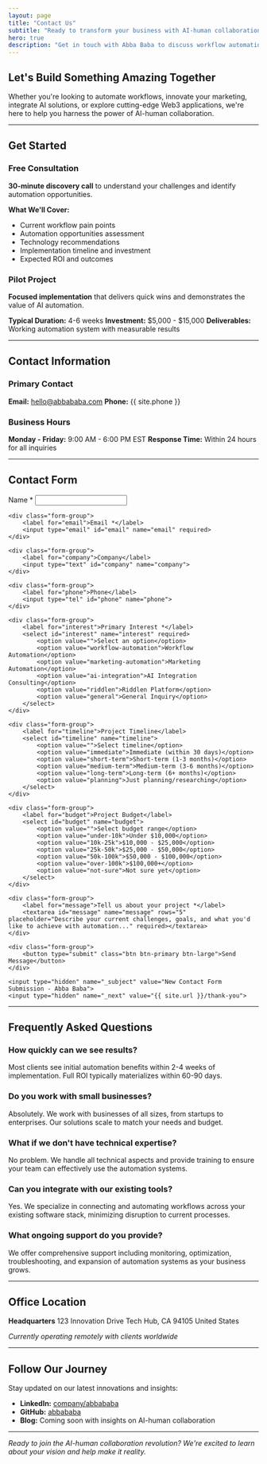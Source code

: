 ```yaml
---
layout: page
title: "Contact Us"
subtitle: "Ready to transform your business with AI-human collaboration?"
hero: true
description: "Get in touch with Abba Baba to discuss workflow automation, marketing innovation, AI integration, or Riddlen platform opportunities."
---
```


## Let's Build Something Amazing Together

Whether you're looking to automate workflows, innovate your marketing, integrate AI solutions, or explore cutting-edge Web3 applications, we're here to help you harness the power of AI-human collaboration.

---

## Get Started

### Free Consultation
**30-minute discovery call** to understand your challenges and identify automation opportunities.

**What We'll Cover:**
- Current workflow pain points
- Automation opportunities assessment
- Technology recommendations
- Implementation timeline and investment
- Expected ROI and outcomes

### Pilot Project
**Focused implementation** that delivers quick wins and demonstrates the value of AI automation.

**Typical Duration:** 4-6 weeks
**Investment:** $5,000 - $15,000
**Deliverables:** Working automation system with measurable results

---

## Contact Information

### Primary Contact
**Email:** [hello@abbababa.com](mailto:hello@abbababa.com)
**Phone:** {{ site.phone }}

### Business Hours
**Monday - Friday:** 9:00 AM - 6:00 PM EST
**Response Time:** Within 24 hours for all inquiries

---

## Contact Form

<form class="contact-form" action="https://formspree.io/f/xblzywnn" method="POST">
    <div class="form-group">
        <label for="name">Name *</label>
        <input type="text" id="name" name="name" required>
    </div>

    <div class="form-group">
        <label for="email">Email *</label>
        <input type="email" id="email" name="email" required>
    </div>

    <div class="form-group">
        <label for="company">Company</label>
        <input type="text" id="company" name="company">
    </div>

    <div class="form-group">
        <label for="phone">Phone</label>
        <input type="tel" id="phone" name="phone">
    </div>

    <div class="form-group">
        <label for="interest">Primary Interest *</label>
        <select id="interest" name="interest" required>
            <option value="">Select an option</option>
            <option value="workflow-automation">Workflow Automation</option>
            <option value="marketing-automation">Marketing Automation</option>
            <option value="ai-integration">AI Integration Consulting</option>
            <option value="riddlen">Riddlen Platform</option>
            <option value="general">General Inquiry</option>
        </select>
    </div>

    <div class="form-group">
        <label for="timeline">Project Timeline</label>
        <select id="timeline" name="timeline">
            <option value="">Select timeline</option>
            <option value="immediate">Immediate (within 30 days)</option>
            <option value="short-term">Short-term (1-3 months)</option>
            <option value="medium-term">Medium-term (3-6 months)</option>
            <option value="long-term">Long-term (6+ months)</option>
            <option value="planning">Just planning/researching</option>
        </select>
    </div>

    <div class="form-group">
        <label for="budget">Project Budget</label>
        <select id="budget" name="budget">
            <option value="">Select budget range</option>
            <option value="under-10k">Under $10,000</option>
            <option value="10k-25k">$10,000 - $25,000</option>
            <option value="25k-50k">$25,000 - $50,000</option>
            <option value="50k-100k">$50,000 - $100,000</option>
            <option value="over-100k">$100,000+</option>
            <option value="not-sure">Not sure yet</option>
        </select>
    </div>

    <div class="form-group">
        <label for="message">Tell us about your project *</label>
        <textarea id="message" name="message" rows="5" placeholder="Describe your current challenges, goals, and what you'd like to achieve with automation..." required></textarea>
    </div>

    <div class="form-group">
        <button type="submit" class="btn btn-primary btn-large">Send Message</button>
    </div>

    <input type="hidden" name="_subject" value="New Contact Form Submission - Abba Baba">
    <input type="hidden" name="_next" value="{{ site.url }}/thank-you">
</form>

---

## Frequently Asked Questions

### How quickly can we see results?
Most clients see initial automation benefits within 2-4 weeks of implementation. Full ROI typically materializes within 60-90 days.

### Do you work with small businesses?
Absolutely. We work with businesses of all sizes, from startups to enterprises. Our solutions scale to match your needs and budget.

### What if we don't have technical expertise?
No problem. We handle all technical aspects and provide training to ensure your team can effectively use the automation systems.

### Can you integrate with our existing tools?
Yes. We specialize in connecting and automating workflows across your existing software stack, minimizing disruption to current processes.

### What ongoing support do you provide?
We offer comprehensive support including monitoring, optimization, troubleshooting, and expansion of automation systems as your business grows.

---

## Office Location

**Headquarters**
123 Innovation Drive
Tech Hub, CA 94105
United States

*Currently operating remotely with clients worldwide*

---

## Follow Our Journey

Stay updated on our latest innovations and insights:

- **LinkedIn:** [company/abbababa](https://linkedin.com/company/abbababa)
- **GitHub:** [abbababa](https://github.com/abbababa)
- **Blog:** Coming soon with insights on AI-human collaboration

---

*Ready to join the AI-human collaboration revolution? We're excited to learn about your vision and help make it reality.*